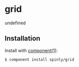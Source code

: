 
# grid

  undefined

## Installation

  Install with [component(1)](http://github.com/component/component):

    $ component install spinly/grid

